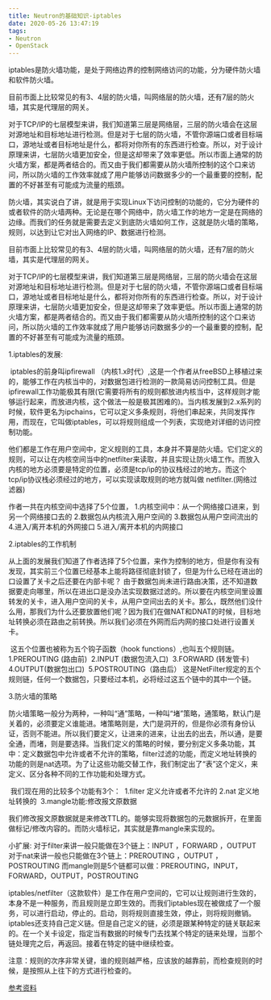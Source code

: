 ```yaml
---
title: Neutron的基础知识-iptables
date: 2020-05-26 13:47:19
tags: 
- Neutron 
- OpenStack
---
```


iptables是防火墙功能，是处于网络边界的控制网络访问的功能，分为硬件防火墙和软件防火墙。

目前市面上比较常见的有3、4层的防火墙，叫网络层的防火墙，还有7层的防火墙，其实是代理层的网关。

对于TCP/IP的七层模型来讲，我们知道第三层是网络层，三层的防火墙会在这层对源地址和目标地址进行检测。但是对于七层的防火墙，不管你源端口或者目标端口，源地址或者目标地址是什么，都将对你所有的东西进行检查。所以，对于设计原理来讲，七层防火墙更加安全，但是这却带来了效率更低。所以市面上通常的防火墙方案，都是两者结合的。而又由于我们都需要从防火墙所控制的这个口来访问，所以防火墙的工作效率就成了用户能够访问数据多少的一个最重要的控制，配置的不好甚至有可能成为流量的瓶颈。

​    防火墙，其实说白了讲，就是用于实现Linux下访问控制的功能的，它分为硬件的或者软件的防火墙两种。无论是在哪个网络中，防火墙工作的地方一定是在网络的边缘。而我们的任务就是需要去定义到底防火墙如何工作，这就是防火墙的策略，规则，以达到让它对出入网络的IP、数据进行检测。

​     目前市面上比较常见的有3、4层的防火墙，叫网络层的防火墙，还有7层的防火墙，其实是代理层的网关。

​     对于TCP/IP的七层模型来讲，我们知道第三层是网络层，三层的防火墙会在这层对源地址和目标地址进行检测。但是对于七层的防火墙，不管你源端口或者目标端口，源地址或者目标地址是什么，都将对你所有的东西进行检查。所以，对于设计原理来讲，七层防火墙更加安全，但是这却带来了效率更低。所以市面上通常的防火墙方案，都是两者结合的。而又由于我们都需要从防火墙所控制的这个口来访问，所以防火墙的工作效率就成了用户能够访问数据多少的一个最重要的控制，配置的不好甚至有可能成为流量的瓶颈。

1.iptables的发展:

​     iptables的前身叫ipfirewall （内核1.x时代）,这是一个作者从freeBSD上移植过来的，能够工作在内核当中的，对数据包进行检测的一款简易访问控制工具。但是ipfirewall工作功能极其有限(它需要将所有的规则都放进内核当中，这样规则才能够运行起来，而放进内核，这个做法一般是极其困难的)。当内核发展到2.x系列的时候，软件更名为ipchains，它可以定义多条规则，将他们串起来，共同发挥作用，而现在，它叫做iptables，可以将规则组成一个列表，实现绝对详细的访问控制功能。

​     他们都是工作在用户空间中，定义规则的工具，本身并不算是防火墙。它们定义的规则，可以让在内核空间当中的netfilter来读取，并且实现让防火墙工作。而放入内核的地方必须要是特定的位置，必须是tcp/ip的协议栈经过的地方。而这个tcp/ip协议栈必须经过的地方，可以实现读取规则的地方就叫做 netfilter.(网络过滤器)

  作者一共在内核空间中选择了5个位置，
  1.内核空间中：从一个网络接口进来，到另一个网络接口去的
  2.数据包从内核流入用户空间的
  3.数据包从用户空间流出的
  4.进入/离开本机的外网接口
  5.进入/离开本机的内网接口

2.iptables的工作机制

​     从上面的发展我们知道了作者选择了5个位置，来作为控制的地方，但是你有没有发现，其实前三个位置已经基本上能将路径彻底封锁了，但是为什么已经在进出的口设置了关卡之后还要在内部卡呢？ 由于数据包尚未进行路由决策，还不知道数据要走向哪里，所以在进出口是没办法实现数据过滤的。所以要在内核空间里设置转发的关卡，进入用户空间的关卡，从用户空间出去的关卡。那么，既然他们没什么用，那我们为什么还要放置他们呢？因为我们在做NAT和DNAT的时候，目标地址转换必须在路由之前转换。所以我们必须在外网而后内网的接口处进行设置关卡。     

​      这五个位置也被称为五个钩子函数（hook functions）,也叫五个规则链。
​          1.PREROUTING (路由前)
​          2.INPUT (数据包流入口)
​          3.FORWARD (转发管卡)
​          4.OUTPUT(数据包出口)
​          5.POSTROUTING（路由后）
​     这是NetFilter规定的五个规则链，任何一个数据包，只要经过本机，必将经过这五个链中的其中一个链。    

3.防火墙的策略

​     防火墙策略一般分为两种，一种叫“通”策略，一种叫“堵”策略，通策略，默认门是关着的，必须要定义谁能进。堵策略则是，大门是洞开的，但是你必须有身份认证，否则不能进。所以我们要定义，让进来的进来，让出去的出去，所以通，是要全通，而堵，则是要选择。当我们定义的策略的时候，要分别定义多条功能，其中：定义数据包中允许或者不允许的策略，filter过滤的功能，而定义地址转换的功能的则是nat选项。为了让这些功能交替工作，我们制定出了“表”这个定义，来定义、区分各种不同的工作功能和处理方式。

​     我们现在用的比较多个功能有3个：
​          1.filter 定义允许或者不允许的
​          2.nat 定义地址转换的
​          3.mangle功能:修改报文原数据

​     我们修改报文原数据就是来修改TTL的。能够实现将数据包的元数据拆开，在里面做标记/修改内容的。而防火墙标记，其实就是靠mangle来实现的。

小扩展:
     对于filter来讲一般只能做在3个链上：INPUT ，FORWARD ，OUTPUT
     对于nat来讲一般也只能做在3个链上：PREROUTING ，OUTPUT ，POSTROUTING
     而mangle则是5个链都可以做：PREROUTING，INPUT，FORWARD，OUTPUT，POSTROUTING

​     iptables/netfilter（这款软件）是工作在用户空间的，它可以让规则进行生效的，本身不是一种服务，而且规则是立即生效的。而我们iptables现在被做成了一个服务，可以进行启动，停止的。启动，则将规则直接生效，停止，则将规则撤销。
​     iptables还支持自己定义链。但是自己定义的链，必须是跟某种特定的链关联起来的。在一个关卡设定，指定当有数据的时候专门去找某个特定的链来处理，当那个链处理完之后，再返回。接着在特定的链中继续检查。

注意：规则的次序非常关键，谁的规则越严格，应该放的越靠前，而检查规则的时候，是按照从上往下的方式进行检查的。

[参考资料](https://www.aboutyun.com/forum.php?mod=viewthread&tid=9649&highlight=%BF%AA%B7%A2%C8%CB%D4%B1%B1%D8%B6%C1openstack%CD%F8%C2%E7%BB%F9%B4%A1)